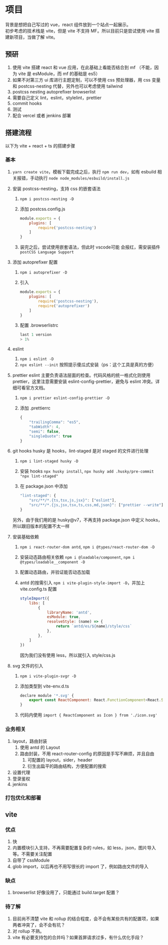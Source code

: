 # 项目

背景是想把自己写过的 vue，react 组件放到一个站点一起展示。  
初步考虑的技术栈是 vite，但是 vite 不支持 MF。所以目前只是尝试使用 vite 搭建新项目，当做了解 vite。

## 预研

1. 使用 vite 搭建 react 和 vue 应用，在此基础上看能否结合到 mf （不能，因为 vite 是 esModule，而 mf 的基础是 es5）
2. 如果不对第三方 ui 库进行主题定制，可以不使用 css 预处理器，用 css 变量和 postcss-nesting 代替，另外也可以考虑使用 tailwind
3. postcss nesting autoprefixer browserlist
4. 需要自己定义 lint，eslint，stylelint，prettier
5. commit hooks
6. 测试
7. 配合 vercel 或者 jenkins 部署

## 搭建流程

以下为 vite + react + ts 的搭建步骤

### 基本

1. `yarn create vite`，模板下载完成之后，执行 `npm run dev`，如有 esbuild 相关报错，手动执行 `node node_modules/esbuild/install.js`
2. 安装 postcss-nesting，支持 css 的嵌套语法
    1. `npm i postcss-nesting -D`
    2. 添加 postcss.config.js

        ```js
        module.exports = {
            plugins: [
                require('postcss-nesting')
            ]
        }
        ```

    3. 装完之后，尝试使用嵌套语法，但此时 vscode可能 会报红，需安装插件 `postCSS Language Support`
3. 添加 autoprefixer 配置
    1. `npm i autoprefixer -D`
    2. 引入

        ```js
        module.exports = {
            plugins: [
                require('postcss-nesting'),
                require('autoprefixer')
            ]
        }
        ```

    3. 配置 .browserlistrc

        ```js
        last 1 version
        > 1%
        ```

4. eslint
    1. `npm i eslint -D`
    2. `npx eslint --init` 按照提示傻瓜式安装（ps：这个工具是真的方便）
5. prettier
    eslint 主要负责语法层面的检查。代码风格的统一格式化则使用 prettier，这里注意需要安装 eslint-config-prettier，避免与 eslint 冲突。详细可看官方文档。
    1. `npm i prettier eslint-config-prettier -D`
    2. 添加 .prettierrc

        ```js
        {
            "trailingComma": "es5",
            "tabWidth": 4,
            "semi": false,
            "singleQuote": true
        }
        ```

6. git hooks
    husky 是 hooks，lint-staged 是对 staged 的文件进行处理
    1. `npm i lint-staged husky -D`
    2. 安装 hooks `npx husky install`, `npx husky add .husky/pre-commit "npx lint-staged"`
    3. 在 package.json 中添加

        ```js
        "lint-staged": {
            "src/**/*.{ts,tsx,js,jsx}": ["eslint"],
            "src/**/*.{js,jsx,tsx,ts,css,md,json}": ["prettier --write"]
        }
        ```

    另外，由于我们用的是 husky@v7，不再支持 package.json 中定义 hooks，所以跟旧版本的配置不太一样
7. 安装基础依赖
    1. `npm i react-router-dom antd`, `npm i @types/react-router-dom -D`
    2. 安装动态路由相关依赖 `npm i @loadable/component`, `npm i @types/loadable__component -D`
    3. 配置动态路由，并验证能否动态加载
    4. antd 的按需引入 `npm i vite-plugin-style-import -D`，并加上 vite.config.ts 配置

        ```js
        styleImport({
            libs: [
                {
                    libraryName: 'antd',
                    esModule: true,
                    resolveStyle: (name) => {
                        return `antd/es/${name}/style/css`
                    },
                },
            ]
        })
        ```

        因为我们没有使用 less，所以就引入 style/css.js
8. svg 文件的引入
    1. `npm i vite-plugin-svgr -D`
    2. 添加类型到 vite-env.d.ts

        ```js
        declare module '*.svg' {
            export const ReactComponent: React.FunctionComponent<React.SVGAttributes<SVGElement>>
        }
        ```

    3. 代码内使用 `import { ReactComponent as Icon } from './icon.svg'`

### 业务相关

1. layout，路由封装
    1. 使用 antd 的 Layout
    2. 路由封装，不用 react-router-config 的原因是手写不麻烦，并且自由
        1. 可配置的 layout，sider，header
        2. 衍生出扁平的路由结构，方便配置的搜索
2. 设置代理
3. 登录鉴权
4. jenkins

### 打包优化和部署

## vite

### 优点

1. 快
2. 内置模块引入支持，不再需要配置复杂的 rules，如 less，json，图片导入等。不需要关注配置
3. 自带了 cssModule
4. glob import，以后再也不用写很长的 import 了，例如路由文件的导入

### 缺点

1. browserlist 好像没用了，只能通过 build.target 配置？

### 待了解

1. 目前尚不清楚 vite 和 rollup 的结合程度，会不会有某些共有的配置项，如果两者冲突了，会不会有坑？
2. 对 rollup 不熟。
3. vite 有必要支持包的合并吗？如果首屏请求过多，有什么优化手段？
